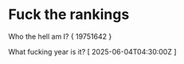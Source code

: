 # Fuck the rankings

Who the hell am I?
{ 19751642 }

What fucking year is it?
[ 2025-06-04T04:30:00Z ]
